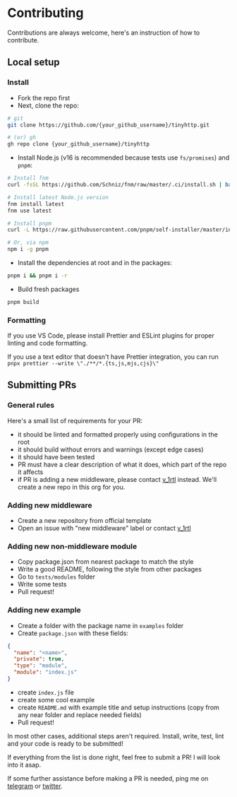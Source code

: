 # Contributing

Contributions are always welcome, here's an instruction of how to contribute.

## Local setup

### Install

- Fork the repo first
- Next, clone the repo:

```sh
# git
git clone https://github.com/{your_github_username}/tinyhttp.git

# (or) gh
gh repo clone {your_github_username}/tinyhttp
```

- Install Node.js (v16 is recommended because tests use `fs/promises`) and `pnpm`:

```sh
# Install fnm
curl -fsSL https://github.com/Schniz/fnm/raw/master/.ci/install.sh | bash

# Install latest Node.js version
fnm install latest
fnm use latest

# Install pnpm
curl -L https://raw.githubusercontent.com/pnpm/self-installer/master/install.js | node

# Or, via npm
npm i -g pnpm
```

- Install the dependencies at root and in the packages:

```sh
pnpm i && pnpm i -r
```

- Build fresh packages

```sh
pnpm build
```

### Formatting

If you use VS Code, please install Prettier and ESLint plugins for proper linting and code formatting.

If you use a text editor that doesn't have Prettier integration, you can run `pnpx prettier --write \"./**/*.{ts,js,mjs,cjs}\"`

## Submitting PRs

### General rules

Here's a small list of requirements for your PR:

- it should be linted and formatted properly using configurations in the root
- it should build without errors and warnings (except edge cases)
- it should have been tested
- PR must have a clear description of what it does, which part of the repo it affects
- if PR is adding a new middleware, please contact [v_1rtl](https://t.me/v_1rtl) instead. We'll create a new repo in this org for you.

### Adding new middleware

- Create a new repository from official template
- Open an issue with "new middleware" label or contact [v_1rtl](https://t.me/v_1rtl)

### Adding new non-middleware module

- Copy package.json from nearest package to match the style
- Write a good README, following the style from other packages
- Go to `tests/modules` folder
- Write some tests
- Pull request!

### Adding new example

- Create a folder with the package name in `examples` folder
- Create `package.json` with these fields:

```json
{
  "name": "<name>",
  "private": true,
  "type": "module",
  "module": "index.js"
}
```

- create `index.js` file
- create some cool example
- create `README.md` with example title and setup instructions (copy from any near folder and replace needed fields)
- Pull request!

In most other cases, additional steps aren't required. Install, write, test, lint and your code is ready to be submitted!

If everything from the list is done right, feel free to submit a PR! I will look into it asap.

If some further assistance before making a PR is needed, ping me on [telegram](https://t.me/v_1rtl) or [twitter](https://twitter.com/v_1rtl).
